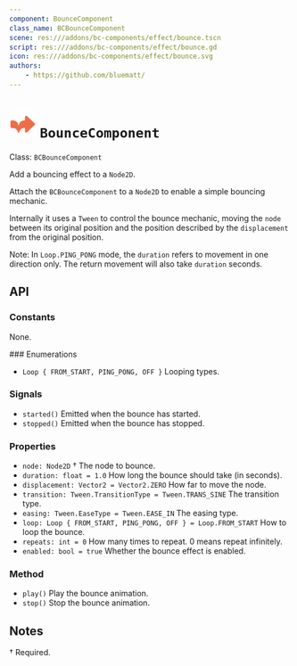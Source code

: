 ```yaml
---
component: BounceComponent
class_name: BCBounceComponent
scene: res:///addons/bc-components/effect/bounce.tscn
script: res:///addons/bc-components/effect/bounce.gd
icon: res:///addons/bc-components/effect/bounce.svg
authors:
	- https://github.com/bluematt/
---
```


# <img src="../addons/bc-components/effect/bounce.svg" width="48" height="48"> `BounceComponent` 

Class: `BCBounceComponent`

Add a bouncing effect to a `Node2D`.

Attach the `BCBounceComponent` to a `Node2D` to enable a simple bouncing mechanic.

Internally it uses a `Tween` to control the bounce mechanic, moving the `node` between its original position and the position described by the `displacement` from the original position.

Note: In `Loop.PING_PONG` mode, the `duration` refers to movement in one direction only.  The return movement will also take `duration` seconds.

## API

### Constants

None.

### Enumerations

- `Loop { FROM_START, PING_PONG, OFF }` 
  Looping types.

### Signals

- `started()`
	Emitted when the bounce has started.
- `stopped()`
	Emitted when the bounce has stopped.

### Properties

- `node: Node2D` †
	The node to bounce.
- `duration: float = 1.0`
	How long the bounce should take (in seconds).
- `displacement: Vector2 = Vector2.ZERO`
	How far to move the node.
- `transition: Tween.TransitionType = Tween.TRANS_SINE`
	The transition type.
- `easing: Tween.EaseType = Tween.EASE_IN`
	The easing type.
- `loop: Loop { FROM_START, PING_PONG, OFF } = Loop.FROM_START`
	How to loop the bounce.
- `repeats: int = 0`
	How many times to repeat.  0 means repeat infinitely.
- `enabled: bool = true`
	Whether the bounce effect is enabled.

### Method

- `play()` 
	Play the bounce animation.
- `stop()` 
	Stop the bounce animation.

## Notes
† Required.

